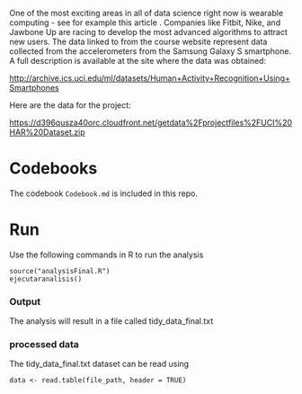 
One of the most exciting areas in all of data science right now is wearable computing - see for example this article . Companies like Fitbit, Nike, and Jawbone Up are racing to develop the most advanced algorithms to attract new users. The data linked to from the course website represent data collected from the accelerometers from the Samsung Galaxy S smartphone. A full description is available at the site where the data was obtained:

http://archive.ics.uci.edu/ml/datasets/Human+Activity+Recognition+Using+Smartphones

Here are the data for the project:

https://d396qusza40orc.cloudfront.net/getdata%2Fprojectfiles%2FUCI%20HAR%20Dataset.zip

# Codebooks
The codebook ```Codebook.md``` is included in this repo.

# Run
Use the following commands in R to run the analysis

```
source("analysisFinal.R")
ejecutaranalisis()
```

### Output
The analysis will result in a file called tidy_data_final.txt


### processed data
The tidy_data_final.txt dataset can be read using

```
data <- read.table(file_path, header = TRUE)
